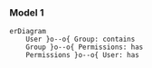### Model 1

```mermaid
erDiagram
    User }o--o{ Group: contains
    Group }o--o{ Permissions: has
    Permissions }o--o{ User: has
```
